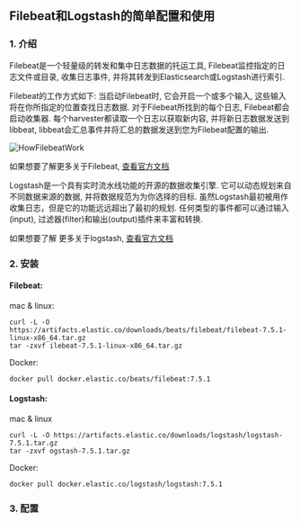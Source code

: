 ## Filebeat和Logstash的简单配置和使用

### 1. 介绍

Filebeat是一个轻量级的转发和集中日志数据的托运工具, Filebeat监控指定的日志文件或目录, 收集日志事件, 并将其转发到Elasticsearch或Logstash进行索引. 

Filebeat的工作方式如下: 当启动Filebeat时, 它会开启一个或多个输入, 这些输入将在你所指定的位置查找日志数据. 对于Filebeat所找到的每个日志, Filebeat都会启动收集器. 每个harvester都读取一个日志以获取新内容, 并将新日志数据发送到libbeat, libbeat会汇总事件并将汇总的数据发送到您为Filebeat配置的输出. 
   
![HowFilebeatWork](https://github.com/unknown-admin/document/blob/master/images/filebeat.png)
   
如果想要了解更多关于Filebeat, [查看官方文档](https://www.elastic.co/guide/en/beats/filebeat/current/index.html)
   
Logstash是一个具有实时流水线功能的开源的数据收集引擎. 它可以动态规划来自不同数据来源的数据, 并将数据规范为为你选择的目标. 虽然Logstash最初被用作收集日志，但是它的功能远远超出了最初的规划. 任何类型的事件都可以通过输入(input), 过滤器(filter)和输出(output)插件来丰富和转换. 
   
如果想要了解 更多关于logstash, [查看官方文档](https://www.elastic.co/guide/en/logstash/current/index.html)

### 2. 安装
#### Filebeat:

mac & linux:
```shell script
curl -L -O https://artifacts.elastic.co/downloads/beats/filebeat/filebeat-7.5.1-linux-x86_64.tar.gz
tar -zxvf ilebeat-7.5.1-linux-x86_64.tar.gz
```
Docker:
```shell script
docker pull docker.elastic.co/beats/filebeat:7.5.1
```
#### Logstash:

mac & linux
```shell script
curl -L -O https://artifacts.elastic.co/downloads/logstash/logstash-7.5.1.tar.gz
tar -zxvf ogstash-7.5.1.tar.gz
```
Docker:
```shell script
docker pull docker.elastic.co/logstash/logstash:7.5.1
```

### 3. 配置
